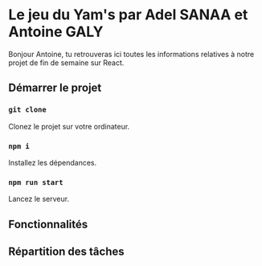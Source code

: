 # Le jeu du Yam's par Adel SANAA et Antoine GALY

Bonjour Antoine, tu retrouveras ici toutes les informations relatives à notre projet de fin de semaine sur React.

## Démarrer le projet

### `git clone`
Clonez le projet sur votre ordinateur.

### `npm i`
Installez les dépendances.

### `npm run start`
Lancez le serveur.

## Fonctionnalités



## Répartition des tâches
